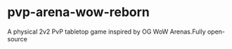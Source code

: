 # pvp-arena-wow-reborn
A physical 2v2 PvP tabletop game inspired by OG WoW Arenas.Fully open-source 
